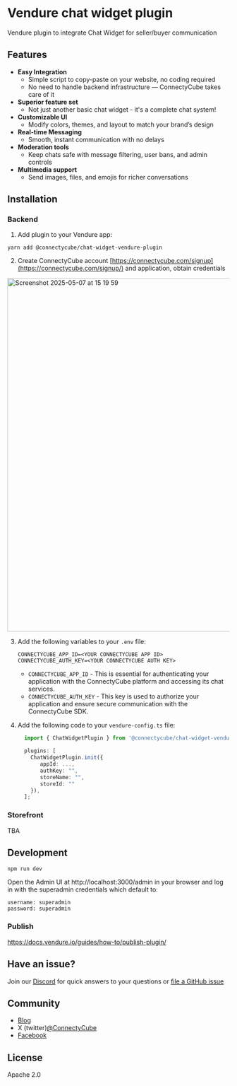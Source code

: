 # Vendure chat widget plugin

Vendure plugin to integrate Chat Widget for seller/buyer communication

## Features

- **Easy Integration**
  - Simple script to copy-paste on your website, no coding required
  - No need to handle backend infrastructure — ConnectyCube takes care of it
- **Superior feature set**
  - Not just another basic chat widget - it's a complete chat system!
- **Customizable UI**
  - Modify colors, themes, and layout to match your brand’s design
- **Real-time Messaging**
  - Smooth, instant communication with no delays
- **Moderation tools**
  - Keep chats safe with message filtering, user bans, and admin controls
- **Multimedia support**
  - Send images, files, and emojis for richer conversations

## Installation

### Backend

1. Add plugin to your Vendure app:

  ```
  yarn add @connectycube/chat-widget-vendure-plugin
  ```

2.  Create ConnectyCube account [https://connectycube.com/signup](https://connectycube.com/signup/) and application, obtain credentials

<img width="800" alt="Screenshot 2025-05-07 at 15 19 59" src="https://github.com/user-attachments/assets/77995af3-eb65-4559-8939-e3cc36104862" />


3. Add the following variables to your `.env` file:

    ```
    CONNECTYCUBE_APP_ID=<YOUR CONNECTYCUBE APP ID>
    CONNECTYCUBE_AUTH_KEY=<YOUR CONNECTYCUBE AUTH KEY>
    ```

    - `CONNECTYCUBE_APP_ID` - This is essential for authenticating your application with the ConnectyCube platform and accessing its chat services.
    - `CONNECTYCUBE_AUTH_KEY` - This key is used to authorize your application and ensure secure communication with the ConnectyCube SDK.

4.  Add the following code to your `vendure-config.ts` file:

    ```typescript
      import { ChatWidgetPlugin } from '@connectycube/chat-widget-vendure-plugin';

      plugins: [
        ChatWidgetPlugin.init({
           appId: ...,
           authKey: "",
           storeName: "",
           storeId: ""
        }),
      ];
    ```

### Storefront

TBA

## Development

```
npm run dev
```

Open the Admin UI at http://localhost:3000/admin in your browser and log in with the superadmin credentials which default to:

```
username: superadmin
password: superadmin
```

### Publish

https://docs.vendure.io/guides/how-to/publish-plugin/

## Have an issue?

Join our [Discord](https://discord.com/invite/zqbBWNCCFJ) for quick answers to your questions or [file a GitHub issue](https://github.com/ConnectyCube/chat-widget-vendure-plugin/issues) 

## Community

- [Blog](https://connectycube.com/blog)
- X (twitter)[@ConnectyCube](https://x.com/ConnectyCube)
- [Facebook](https://www.facebook.com/ConnectyCube)

## License

Apache 2.0